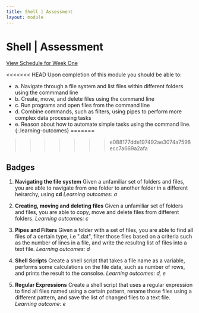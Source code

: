```yaml
---
title: Shell | Assessment
layout: module
---
```




# Shell | Assessment
[View Schedule for Week One](index.html)



<<<<<<< HEAD
Upon completion of this module you should be able to:

- a. Navigate through a file system and list files within different folders using the commmand line
- b. Create, move, and delete files using the command line
- c. Run programs and open files from the command line
- d. Combine commands, such as filters,  using pipes to perform more complex data processing tasks
 - e. Reason about how to automate simple tasks using the command line.
{:.learning-outcomes}
=======
>>>>>>> e088177dde197492ae3074a7598ecc7a669a2afa



## Badges

1. **Navigating the file system**
Given a unfamiliar set of folders and files, you are able to navigate from one folder to another folder in a different heirarchy, using **cd**
_Learning outcomes: a_


3. **Creating, moving and deleting files**
Given a unfamiliar set of folders and files, you are able to copy, move and delete files from different folders.
_Learning outcomes: c_


4. **Pipes and Filters**
Given a folder with a set of files, you are able to find all files of a certain type, i.e ".dat", filter those files based on a criteria such as the number of lines in a file, and write the resultng list of files into a text file.
_Learning outcomes: d_


5. **Shell Scripts**
Create a shell script that takes a file name as a variable,
performs some calculations on the file data, such as number of rows, and prints the result to the consolse.
_Learning outcomes: d, e_


6. **Regular Expressions**
Create a shell script that uses a regular expression to find all files named using a certain pattern, rename those files using a different pattern, and save the list of changed files to a text file.
_Learning outcome: e_

